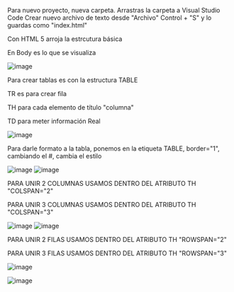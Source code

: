 Para nuevo proyecto, nueva carpeta.
Arrastras la carpeta a Visual Studio Code
Crear nuevo archivo de texto desde "Archivo"
Control + "S" y lo guardas como "index.html"

Con HTML 5 arroja la estrcutura básica

En Body es lo que se visualiza

![image](https://user-images.githubusercontent.com/113804525/202872984-23104355-c245-473b-8cd1-574844e7d15b.png)


Para crear tablas es con la estructura TABLE

TR es para crear fila

TH para cada elemento de título "columna"

TD para meter información Real

![image](https://user-images.githubusercontent.com/113804525/202873485-a277dbcc-838d-4f4a-8b8c-04cc7a32da6f.png)

Para darle formato a la tabla, ponemos en la etiqueta TABLE, border="1", cambiando el #, cambia el estilo 

![image](https://user-images.githubusercontent.com/113804525/202873534-2de34271-f2b3-4a0f-9830-fe85f6842628.png)
![image](https://user-images.githubusercontent.com/113804525/202873541-2cd66f1f-370b-471d-810a-8625cadb785e.png)

PARA UNIR 2 COLUMNAS USAMOS DENTRO DEL ATRIBUTO TH "COLSPAN="2"

PARA UNIR 3 COLUMNAS USAMOS DENTRO DEL ATRIBUTO TH "COLSPAN="3"

![image](https://user-images.githubusercontent.com/113804525/202873653-7be5c467-5d6c-499d-a002-438454c9f1fa.png)
![image](https://user-images.githubusercontent.com/113804525/202873664-8c2c46f2-d713-4bf9-b865-d47758259791.png)

PARA UNIR 2 FILAS USAMOS DENTRO DEL ATRIBUTO TH "ROWSPAN="2"

PARA UNIR 3 FILAS USAMOS DENTRO DEL ATRIBUTO TH "ROWSPAN="3"

![image](https://user-images.githubusercontent.com/113804525/202874045-e4655821-bfc6-44c9-90b8-be6c299c3937.png)

![image](https://user-images.githubusercontent.com/113804525/202874055-dc1f1ed3-8f1d-4b5e-bd1f-de4acbdd18f1.png)


